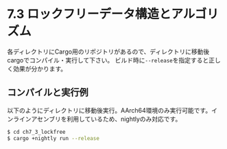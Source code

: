 # 7.3 ロックフリーデータ構造とアルゴリズム

各ディレクトリにCargo用のリポジトリがあるので、ディレクトリに移動後cargoでコンパイル・実行して下さい。
ビルド時に```--release```を指定すると正しく効果が分かります。

## コンパイルと実行例

以下のようにディレクトリに移動後実行。AArch64環境のみ実行可能です。インラインアセンブリを利用しているため、nightlyのみ対応です。

```sh
$ cd ch7_3_lockfree
$ cargo +nightly run --release
```
